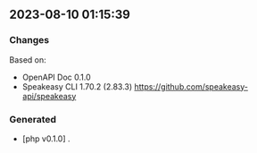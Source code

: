 

## 2023-08-10 01:15:39
### Changes
Based on:
- OpenAPI Doc 0.1.0 
- Speakeasy CLI 1.70.2 (2.83.3) https://github.com/speakeasy-api/speakeasy
### Generated
- [php v0.1.0] .